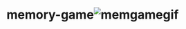 # memory-game![memgamegif](https://user-images.githubusercontent.com/50599809/161363872-4b592bee-e9ee-48df-bcb3-36ca75d8847a.gif)
